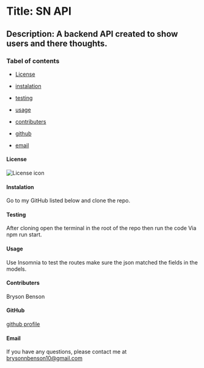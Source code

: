 
# Title: SN API

## Description: A backend API created to show users and there thoughts.

### Tabel of contents

* [License](#license)

* [instalation](#instalation)

* [testing](#testing)

* [usage](#usage)

* [contributers](#contributers)

* [github](#github)

* [email](#email)

#### License
![License icon](https://img.shields.io/badge/license-NONE-blue.svg)

#### Instalation
Go to my GitHub listed below and clone the repo.

#### Testing
After cloning open the terminal in the root of the repo then run the code Via npm run start.

#### Usage
Use Insomnia to test the routes make sure the json matched the fields in the models.

#### Contributers
Bryson Benson

#### GitHub
[github profile](https://github.com/Firm-Tofu10)

#### Email
If you have any questions, please contact me at brysonnbenson10@gmail.com


